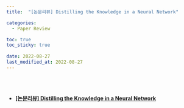 ```yaml
---
title:  "[논문리뷰] Distilling the Knowledge in a Neural Network"

categories:
  - Paper Review

toc: true
toc_sticky: true
 
date: 2022-08-27
last_modified_at: 2022-08-27
---
```


<br/><br/>


- [**[논문리뷰] Distilling the Knowledge in a Neural Network**](https://scratched-rayon-d71.notion.site/Attention-7ab4d021670543cb8c7605711615b507)
